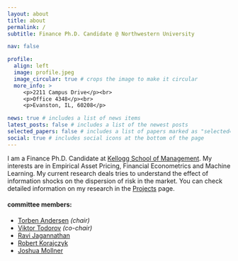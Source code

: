 ```yaml
---
layout: about
title: about
permalink: /
subtitle: Finance Ph.D. Candidate @ Northwestern University

nav: false

profile:
  align: left
  image: profile.jpeg
  image_circular: true # crops the image to make it circular
  more_info: >
     <p>2211 Campus Drive</p><br>
     <p>Office 4348</p><br>
     <p>Evanston, IL, 60208</p>

news: true # includes a list of news items
latest_posts: false # includes a list of the newest posts
selected_papers: false # includes a list of papers marked as "selected={true}"
social: true # includes social icons at the bottom of the page
---
```


I am a Finance Ph.D. Candidate at [Kellogg School of Management](https://www.kellogg.northwestern.edu/doctoral/academicexperience/current_students.aspx). My interests are in Empirical Asset Pricing, Financial Econometrics and Machine Learning. My current research deals tries to understand the effect of information shocks on the dispersion of risk in the market. You can check detailed information on my research in the [Projects](/projects/) page.

#### committee members:
* [Torben Andersen](https://www.kellogg.northwestern.edu/faculty/directory/andersen_torben/) *(chair)*
* [Viktor Todorov](https://www.kellogg.northwestern.edu/faculty/directory/todorov_viktor/) *(co-chair)*
* [Ravi Jagannathan](https://www.kellogg.northwestern.edu/faculty/directory/jagannathan_ravi/)
* [Robert Korajczyk](https://www.kellogg.northwestern.edu/faculty/directory/korajczyk_robert/)
* [Joshua Mollner](https://www.kellogg.northwestern.edu/faculty/directory/mollner_joshua/)